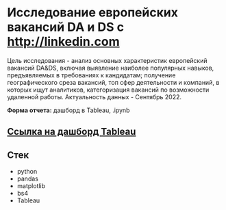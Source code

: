# Исследование европейских вакансий DA и DS с http://linkedin.com

Цель исследования - анализ основных характеристик европейский вакансий DA&DS, включая выявление наиболее популярных навыков, предъявляемых в требованиях к кандидатам; получение географического среза вакансий, 
топ сфер деятельности и компаний, в которых ищут аналитиков, категоризация вакансий по возможности удаленной работы. Актуальность данных - Сентябрь 2022.

__Форма отчета:__  дашборд в Tableau, .ipynb 

## [Ссылка на дашборд Tableau](https://public.tableau.com/views/DA_DS_short_issue_upd/Dashboard?:language=en-US&:display_count=n&:origin=viz_share_link)

## Стек
- python
- pandas
- matplotlib
- bs4
- Tableau
